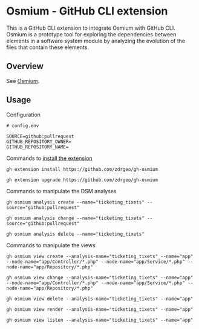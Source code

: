 # Osmium - GitHub CLI extension

This is a GitHub CLI extension to integrate Osmium with GitHub CLI. Osmium is a prototype tool for exploring the dependencies between elements in a software system module by analyzing the evolution of the files that contain these elements.

## Overview

See [Osmium](https://github.com/zdrgeo/osmium).

## Usage

Configuration

```
# config.env

SOURCE=github:pullrequest
GITHUB_REPOSITORY_OWNER=
GITHUB_REPOSITORY_NAME=
```

Commands to [install the extension](https://docs.github.com/en/github-cli/github-cli/using-github-cli-extensions#installing-extensions)

```
gh extension install https://github.com/zdrgeo/gh-osmium

gh extension upgrade https://github.com/zdrgeo/gh-osmium
```

Commands to manipulate the DSM analyses

```
gh osmium analysis create --name="ticketing_tixets" --source="github:pullrequest"

gh osmium analysis change --name="ticketing_tixets" --source="github:pullrequest"

gh osmium analysis delete --name="ticketing_tixets"
```

Commands to manipulate the views

```
gh osmium view create --analysis-name="ticketing_tixets" --name="app" --node-name="app/Controller/*.php" --node-name="app/Service/*.php" --node-name="app/Repository/*.php"

gh osmium view change --analysis-name="ticketing_tixets" --name="app" --node-name="app/Controller/*.php" --node-name="app/Service/*.php" --node-name="app/Repository/*.php"

gh osmium view delete --analysis-name="ticketing_tixets" --name="app"

gh osmium view render --analysis-name="ticketing_tixets" --name="app"

gh osmium view listen --analysis-name="ticketing_tixets" --name="app"
```
